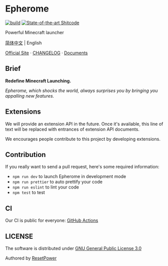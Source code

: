 # Epherome

[![build](https://github.com/ResetPower/Epherome/actions/workflows/build.yml/badge.svg)](https://github.com/ResetPower/Epherome/actions/workflows/build.yml) [![State-of-the-art Shitcode](https://img.shields.io/static/v1?label=State-of-the-art&message=Shitcode&color=7B5804)](https://github.com/trekhleb/state-of-the-art-shitcode)

Powerful Minecraft launcher

[简体中文](docs/README_zh_cn.md) | English

[Official Site](https://epherome.com) · [CHANGELOG](docs/CHANGELOG.md) · [Documents](https://epherome.com/docs)

## Brief

**Redefine Minecraft Launching.**

_Epherome, which shocks the world, always surprises you by bringing you appalling new features._

## Extensions

We will provide an extension API in the future. Once it's available, this line of text will be replaced with entrances of extension API documents.

We encourages people contribute to this project by developing extensions.

## Contribution

If you really want to send a pull request, here's some required information:

- `npm run dev` to launch Epherome in development mode
- `npm run prettier` to auto prettify your code
- `npm run eslint` to lint your code
- `npm test` to test

## CI

Our CI is public for everyone: [GitHub Actions](https://github.com/ResetPower/Epherome/actions)

## LICENSE

The software is distributed under [GNU General Public License 3.0](LICENSE)

Authored by [ResetPower](https://github.com/ResetPower)
